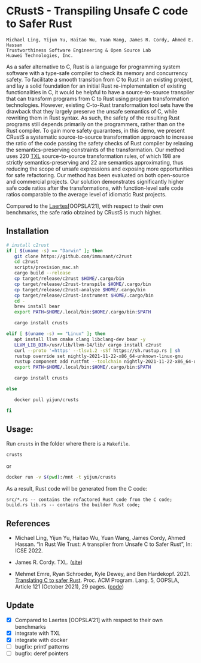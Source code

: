 # CRustS - Transpiling Unsafe C code to Safer Rust

```
Michael Ling, Yijun Yu, Haitao Wu, Yuan Wang, James R. Cordy, Ahmed E. Hassan
Trustworthiness Software Engineering & Open Source Lab
Huawei Technologies, Inc.
```

As a safer alternative to C, Rust is a language for programming system software
with a type-safe compiler to check its memory and concurrency safety. To
facilitate a smooth transition from C to Rust in an existing project, and lay a
solid foundation for an initial Rust re-implementation of existing
functionalities in C, it would be helpful to have a source-to-source transpiler
that can transform programs from C to Rust using program transformation
technologies. However, existing C-to-Rust transformation tool sets have the
drawback that they largely preserve the unsafe semantics of C, while rewriting
them in Rust syntax. As such, the safety of the resulting Rust programs still
depends primarily on the programmers, rather than on the Rust compiler. To gain
more safety guarantees, in this demo, we present CRustS a systematic
source-to-source transformation approach to increase the ratio of the code
passing the safety checks of Rust compiler by relaxing the semantics-preserving
constraints of the transformation. Our method uses 220 [TXL](http://txl.ca)
source-to-source transformation rules, of which 198 are strictly
semantics-preserving and 22 are semantics approximating, thus reducing the
scope of unsafe expressions and exposing more opportunities for safe
refactoring. Our method has been evaluated on both open-source and commercial
projects. Our solution demonstrates significantly higher safe code ratios after
the transformations, with function-level safe code ratios comparable to the
average level of idiomatic Rust projects.

Compared to the [Laertes](https://doi.org/10.1145/3485498)[OOPSLA’21], with
respect to their own benchmarks, the safe ratio obtained by CRustS is much
higher.


## Installation

```bash
# install c2rust
if [ $(uname -s) == "Darwin" ]; then
   git clone https://github.com/immunant/c2rust 
   cd c2rust
   scripts/provision_mac.sh
   cargo build --release
   cp target/release/c2rust $HOME/.cargo/bin
   cp target/release/c2rust-transpile $HOME/.cargo/bin
   cp target/release/c2rust-analyze $HOME/.cargo/bin
   cp target/release/c2rust-instrument $HOME/.cargo/bin
   cd -
   brew install bear
   export PATH=$HOME/.local/bin:$HOME/.cargo/bin:$PATH

   cargo install crusts

elif [ $(uname -s) == "Linux" ]; then
   apt install llvm cmake clang libclang-dev bear -y
   LLVM_LIB_DIR=/usr/lib/llvm-14/lib/ cargo install c2rust
   curl --proto '=https' --tlsv1.2 -sSf https://sh.rustup.rs | sh
   rustup override set nightly-2021-11-22-x86_64-unknown-linux-gnu
   rustup component add rustfmt --toolchain nightly-2021-11-22-x86_64-unknown-linux-gnu
   export PATH=$HOME/.local/bin:$HOME/.cargo/bin:$PATH

   cargo install crusts

else

   docker pull yijun/crusts

fi
```

## Usage:

Run `crusts` in the folder where there is a `Makefile`.

```bash
crusts
```
or 
```bash
docker run -v $(pwd):/mnt -t yijun/crusts
```

As a result, Rust code will be generated from the C code:
```
src/*.rs -- contains the refactored Rust code from the C code;
build.rs lib.rs -- contains the builder Rust code;
```

## References

* Michael Ling, Yijun Yu, Haitao Wu, Yuan Wang, James Cordy, Ahmed Hassan. “In Rust We Trust: A transpiler from Unsafe C to Safer Rust”, In: ICSE 2022. 

* James R. Cordy. TXL. ([site](http://txl.ca))


* Mehmet Emre, Ryan Schroeder, Kyle Dewey, and Ben Hardekopf. 2021. [Translating C to safer Rust](https://doi.org/10.1145/3485498). Proc. ACM Program. Lang. 5, OOPSLA, Article 121 (October 2021), 29 pages. ([code](https://zenodo.org/record/5442253#.Y61WJtXP3iB))

## Update

- [x] Compared to Laertes [OOPSLA’21] with respect to their own benchmarks
- [x] integrate with TXL
- [x] integrate with docker
- [ ] bugfix: printf patterns
- [ ] bugfix: deref pointers
